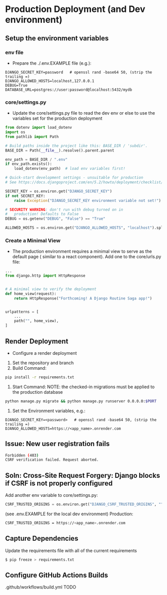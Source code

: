<!-- markdownlint-disable MD014 -->
# Production Deployment (and Dev environment)

## Setup the environment variables

### env file

- Prepare the ./.env.EXAMPLE file (e.g.):

```env
DJANGO_SECRET_KEY=password   # openssl rand -base64 50, (strip the trailing =)
DJANGO_ALLOWED_HOSTS=localhost,127.0.0.1
DEBUG=True
DATABASE_URL=postgres://user:password@localhost:5432/mydb
```

### core/settings.py

- Update the core/settings.py file to read the dev env or else to use the variables set
for the production deployment

```python
from dotenv import load_dotenv
import os
from pathlib import Path

# Build paths inside the project like this: BASE_DIR / 'subdir'.
BASE_DIR = Path(__file__).resolve().parent.parent

env_path = BASE_DIR / ".env"
if env_path.exists():
    load_dotenv(env_path)  # load env variables first!

# Quick-start development settings - unsuitable for production
# See https://docs.djangoproject.com/en/5.2/howto/deployment/checklist/

SECRET_KEY = os.environ.get("DJANGO_SECRET_KEY")
if not SECRET_KEY:
    raise Exception("DJANGO_SECRET_KEY environment variable not set!")

# SECURITY WARNING: don't run with debug turned on in
#   production! Defaults to False
DEBUG = os.getenv("DEBUG", "False") == "True"

ALLOWED_HOSTS = os.environ.get("DJANGO_ALLOWED_HOSTS", "localhost").split(",")
```

### Create a Minimal View

- The production environment requires a minimal view to serve as the default page (
    similar to a react component).
Add one to the core/urls.py file:

```python
...
from django.http import HttpResponse


# A minimal view to verify the deployment
def home_view(request):
    return HttpResponse("Forthcoming! A Django Routine Saga app!")


urlpatterns = [
    ...
    path("", home_view),
]
```

## Render Deployment

- Configure a render deployment

1. Set the repository and branch
1. Build Command:

```bash
pip install -r requirements.txt
```

1. Start Command:
NOTE: the checked-in migrations must be applied to the production database

```bash
python manage.py migrate && python manage.py runserver 0.0.0.0:$PORT
```

1. Set the Environment variables, e.g.:

```env
DJANGO_SECRET_KEY=<password>   # openssl rand -base64 50, (strip the trailing =)
DJANGO_ALLOWED_HOSTS=https://<app_name>.onrender.com
```

## Issue: New user registration fails

```bash
Forbidden (403)
CSRF verification failed. Request aborted.
```

## Soln: Cross-Site Request Forgery: Django blocks if CSRF is not properly configured

Add another env variable to core/settings.py:

```python
CSRF_TRUSTED_ORIGINS = os.environ.get("DJANGO_CSRF_TRUSTED_ORIGINS", "").split(",")
```

(see .env.EXAMPLE for the local dev environment)
Production:

```bash
CSRF_TRUSTED_ORIGINS = https://<app_name>.onrender.com
```

## Capture Dependencies

Update the requirements file with all of the current requirements

```bash
$ pip freeze > requirements.txt
```

## Configure GitHub Actions Builds

.github/workflows/build.yml
TODO
